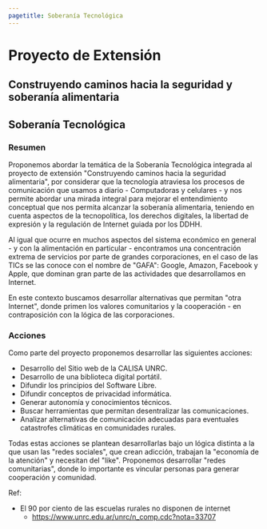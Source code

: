 ```yaml
---
pagetitle: Soberanía Tecnológica
---
```


# Proyecto de Extensión
## Construyendo caminos hacia la seguridad y soberanía alimentaria

## Soberanía Tecnológica

### Resumen

Proponemos abordar la temática de la Soberanía Tecnológica integrada al proyecto de extensión "Construyendo caminos hacia la seguridad alimentaria", por considerar que la tecnología atraviesa los procesos de comunicación que usamos a diario - Computadoras y celulares - y nos permite abordar una mirada integral para mejorar el entendimiento conceptual que nos permita alcanzar la soberanía alimentaria, teniendo en cuenta aspectos de la tecnopolítica, los derechos digitales, la libertad de expresión y la regulación de Internet guiada por los DDHH.

Al igual que ocurre en muchos aspectos del sistema económico en general - y con la alimentación en particular - encontramos una concentración extrema de servicios por parte de grandes corporaciones, en el caso de las TICs se las conoce con el nombre de "GAFA": Google, Amazon, Facebook y Apple, que dominan gran parte de las actividades que desarrollamos en Internet.

En este contexto buscamos desarrollar alternativas que permitan "otra Internet", donde primen los valores comunitarios y la cooperación - en contraposición con la lógica de las corporaciones.

### Acciones

Como parte del proyecto proponemos desarrollar las siguientes acciones:

- Desarrollo del Sitio web de la CALISA UNRC.
- Desarrollo de una biblioteca digital portátil.
- Difundir los principios del Software Libre.
- Difundir conceptos de privacidad informática.
- Generar autonomía y conocimientos técnicos.
- Buscar herramientas que permitan desentralizar las comunicaciones.
- Analizar alternativas de comunicación adecuadas para eventuales catastrofes climáticas en comunidades rurales.

Todas estas acciones se plantean desarrollarlas bajo un lógica distinta a la que usan las "redes sociales", que crean adicción, trabajan la "economía de la atención" y necesitan del "like". Proponemos desarrollar "redes comunitarias", donde lo importante es vincular personas para generar cooperación y comunidad.

Ref:

- El 90 por ciento de las escuelas rurales no disponen de internet
  - https://www.unrc.edu.ar/unrc/n_comp.cdc?nota=33707
